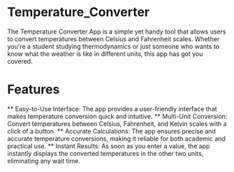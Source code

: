 # Temperature_Converter
The Temperature Converter App is a simple yet handy tool that allows users to convert temperatures between Celsius and Fahrenheit scales. Whether you're a student studying thermodynamics or just someone who wants to know what the weather is like in different units, this app has got you covered.
# Features
** Easy-to-Use Interface: The app provides a user-friendly interface that makes temperature conversion quick and intuitive.
** Multi-Unit Conversion: Convert temperatures between Celsius, Fahrenheit, and Kelvin scales with a click of a button.
** Accurate Calculations: The app ensures precise and accurate temperature conversions, making it reliable for both academic and practical use.
** Instant Results: As soon as you enter a value, the app instantly displays the converted temperatures in the other two units, eliminating any wait time.
